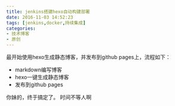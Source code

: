 ```yaml
---
title: jenkins搭建hexo自动构建部署
date: 2016-11-03 14:52:23
tags: [jenkins,docker,持续集成]
categories: 
- 技术博客
- 原创
---
```


最开始使用hexo生成静态博客，并发布到github pages上，流程如下：
* markdown编写博客
* hexo一键生成静态博客
* 发布到github pages

你妹的，终于搞定了。
时间不等人啊